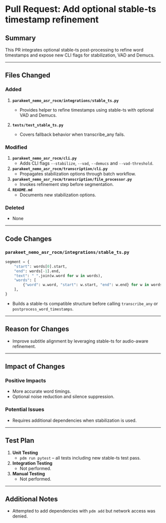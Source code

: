 # Pull Request: Add optional stable-ts timestamp refinement

## Summary

This PR integrates optional stable-ts post-processing to refine word timestamps and expose new CLI flags for stabilization, VAD and Demucs.

---

## Files Changed

### Added

1. **`parakeet_nemo_asr_rocm/integrations/stable_ts.py`**
   - Provides helper to refine timestamps using stable-ts with optional VAD and Demucs.

2. **`tests/test_stable_ts.py`**
   - Covers fallback behavior when transcribe_any fails.

### Modified

1. **`parakeet_nemo_asr_rocm/cli.py`**
   - Adds CLI flags `--stabilize`, `--vad`, `--demucs` and `--vad-threshold`.
2. **`parakeet_nemo_asr_rocm/transcription/cli.py`**
   - Propagates stabilization options through batch workflow.
3. **`parakeet_nemo_asr_rocm/transcription/file_processor.py`**
   - Invokes refinement step before segmentation.
4. **`README.md`**
   - Documents new stabilization options.

### Deleted

- None

---

## Code Changes

### `parakeet_nemo_asr_rocm/integrations/stable_ts.py`
```python
segment = {
    "start": words[0].start,
    "end": words[-1].end,
    "text": " ".join(w.word for w in words),
    "words": [
        {"word": w.word, "start": w.start, "end": w.end} for w in words
    ],
}
```
- Builds a stable-ts compatible structure before calling `transcribe_any` or `postprocess_word_timestamps`.

---

## Reason for Changes
- Improve subtitle alignment by leveraging stable-ts for audio-aware refinement.

---

## Impact of Changes

### Positive Impacts
- More accurate word timings.
- Optional noise reduction and silence suppression.

### Potential Issues
- Requires additional dependencies when stabilization is used.

---

## Test Plan

1. **Unit Testing**
   - `pdm run pytest` – all tests including new stable-ts test pass.
2. **Integration Testing**
   - Not performed.
3. **Manual Testing**
   - Not performed.

---

## Additional Notes
- Attempted to add dependencies with `pdm add` but network access was denied.

